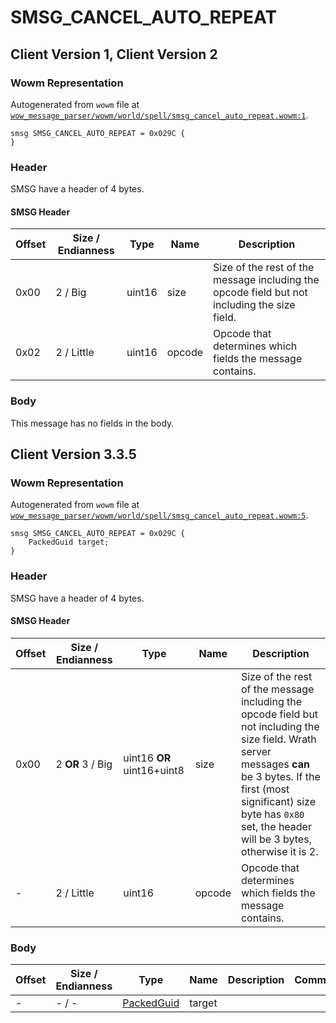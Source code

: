 # SMSG_CANCEL_AUTO_REPEAT

## Client Version 1, Client Version 2

### Wowm Representation

Autogenerated from `wowm` file at [`wow_message_parser/wowm/world/spell/smsg_cancel_auto_repeat.wowm:1`](https://github.com/gtker/wow_messages/tree/main/wow_message_parser/wowm/world/spell/smsg_cancel_auto_repeat.wowm#L1).
```rust,ignore
smsg SMSG_CANCEL_AUTO_REPEAT = 0x029C {
}
```
### Header

SMSG have a header of 4 bytes.

#### SMSG Header

| Offset | Size / Endianness | Type   | Name   | Description |
| ------ | ----------------- | ------ | ------ | ----------- |
| 0x00   | 2 / Big           | uint16 | size   | Size of the rest of the message including the opcode field but not including the size field.|
| 0x02   | 2 / Little        | uint16 | opcode | Opcode that determines which fields the message contains.|

### Body

This message has no fields in the body.

## Client Version 3.3.5

### Wowm Representation

Autogenerated from `wowm` file at [`wow_message_parser/wowm/world/spell/smsg_cancel_auto_repeat.wowm:5`](https://github.com/gtker/wow_messages/tree/main/wow_message_parser/wowm/world/spell/smsg_cancel_auto_repeat.wowm#L5).
```rust,ignore
smsg SMSG_CANCEL_AUTO_REPEAT = 0x029C {
    PackedGuid target;
}
```
### Header

SMSG have a header of 4 bytes.

#### SMSG Header

| Offset | Size / Endianness | Type   | Name   | Description |
| ------ | ----------------- | ------ | ------ | ----------- |
| 0x00   | 2 **OR** 3 / Big           | uint16 **OR** uint16+uint8 | size | Size of the rest of the message including the opcode field but not including the size field. Wrath server messages **can** be 3 bytes. If the first (most significant) size byte has `0x80` set, the header will be 3 bytes, otherwise it is 2.|
| -      | 2 / Little| uint16 | opcode | Opcode that determines which fields the message contains. |

### Body

| Offset | Size / Endianness | Type | Name | Description | Comment |
| ------ | ----------------- | ---- | ---- | ----------- | ------- |
| - | - / - | [PackedGuid](../types/packed-guid.md) | target |  |  |

